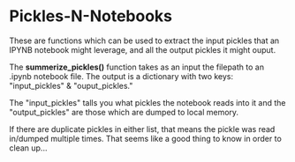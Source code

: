 # Pickles-N-Notebooks
These are functions which can be used to extract the input pickles that an IPYNB notebook might leverage, and all the output pickles it might ouput.

The **summerize_pickles()** function takes as an input the filepath to an .ipynb notebook file. The output is a dictionary with two keys: "input_pickles" & "ouput_pickles."

The "input_pickles" talls you what pickles the notebook reads into it and the "output_pickles" are those which are dumped to local memory.

If there are duplicate pickles in either list, that means the pickle was read in/dumped multiple times. That seems like a good thing to know in order to clean up... 